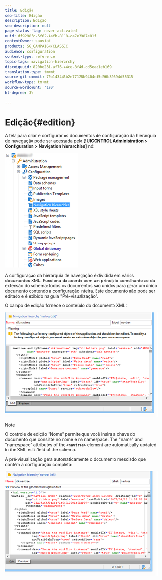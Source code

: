 ```yaml
---
title: Edição
seo-title: Edição
description: Edição
seo-description: null
page-status-flag: never-activated
uuid: df9298fc-5f62-4afb-8118-ca7e3987e81f
contentOwner: sauviat
products: SG_CAMPAIGN/CLASSIC
audience: configuration
content-type: reference
topic-tags: navigation-hierarchy
discoiquuid: 820be231-af76-44ce-8f4d-cd5eae1eb169
translation-type: tm+mt
source-git-commit: 70b143445b2e77128b9404e35d96b39694d55335
workflow-type: tm+mt
source-wordcount: '120'
ht-degree: 3%

---
```



# Edição{#edition}

A tela para criar e configurar os documentos de configuração da hierarquia de navegação pode ser acessada pelo **[!UICONTROL Administration > Configuration > Navigation hierarchies]** nó:

![](assets/d_ncs_integration_navigation_arbo.png)

A configuração da hierarquia de navegação é dividida em vários documentos XML. Funciona de acordo com um princípio semelhante ao da extensão do schema: todos os documentos são unidos para gerar um único documento contendo a configuração inteira. Este documento não pode ser editado e é exibido na guia &quot;Pré-visualização&quot;.

O campo de edição fornece o conteúdo do documento XML:

![](assets/d_ncs_integration_navigation_edit.png)

>[!NOTE]
>
>O controle de edição &quot;Nome&quot; permite que você insira a chave do documento que consiste no nome e na namespace. The &quot;name&quot; and &quot;namespace&quot; attributes of the **`<navtree>`** element are automatically updated in the XML edit field of the schema.

A pré-visualização gera automaticamente o documento mesclado que contém a configuração completa:

![](assets/d_ncs_integration_navigation_preview.png)

